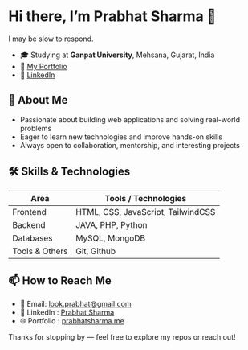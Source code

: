 # Hi there, I’m **Prabhat Sharma** 👋  
I may be slow to respond.

- 🎓 Studying at **Ganpat University**, Mehsana, Gujarat, India  
- 🔗 [My Portfolio](https://prabhatsharma.me/)  
- 🔗 [LinkedIn](https://www.linkedin.com/in/prabhatsharma-)  

## 🚀 About Me

- Passionate about building web applications and solving real-world problems  
- Eager to learn new technologies and improve hands-on skills  
- Always open to collaboration, mentorship, and interesting projects  

## 🛠️ Skills & Technologies

| Area | Tools / Technologies |
|------|----------------------|
| Frontend | HTML, CSS, JavaScript, TailwindCSS |
| Backend | JAVA, PHP, Python |
| Databases |  MySQL, MongoDB |
| Tools & Others | Git, Github |

## 📫 How to Reach Me

- 📨 Email: look.prabhat@gmail.com  
- 📘 LinkedIn : [Prabhat Sharma](https://www.linkedin.com/in/prabhatsharma-)  
- 🌐 Portfolio : [prabhatsharma.me](https://prabhatsharma.me/)  

Thanks for stopping by — feel free to explore my repos or reach out!  
